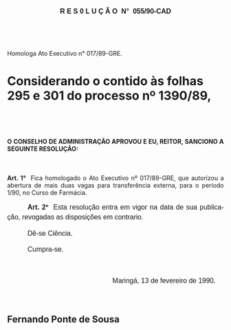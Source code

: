 <body lang=PT-BR style='tab-interval:35.45pt'>

<div class=Section1>

<p class=MsoNormal align=center style='text-align:center'><b style='mso-bidi-font-weight:
normal'><span style='font-size:12.0pt;mso-bidi-font-size:10.0pt;font-family:
Arial'><![if !supportEmptyParas]>&nbsp;<![endif]><o:p></o:p></span></b></p>

<p class=MsoNormal align=center style='text-align:center'><b style='mso-bidi-font-weight:
normal'><span style='font-size:12.0pt;mso-bidi-font-size:10.0pt;font-family:
Arial'><![if !supportEmptyParas]>&nbsp;<![endif]><o:p></o:p></span></b></p>

<p class=MsoNormal align=center style='text-align:center'><b style='mso-bidi-font-weight:
normal'><span style='font-size:12.0pt;mso-bidi-font-size:10.0pt;font-family:
Arial'>R E S 0 L U Ç Ã O<span style="mso-spacerun: yes">  </span>N°<span
style="mso-spacerun: yes">  </span>055/90-CAD<o:p></o:p></span></b></p>

<p class=MsoNormal style='margin-top:0cm;margin-right:0cm;margin-bottom:36.0pt;
margin-left:95.4pt'><b style='mso-bidi-font-weight:normal'><span
style='font-size:12.0pt;mso-bidi-font-size:10.0pt;font-family:Arial'><![if !supportEmptyParas]>&nbsp;<![endif]><o:p></o:p></span></b></p>

<p class=MsoBodyTextIndent2>Homologa Ato Executivo n° 017/89-GRE.</p>

<h1>Considerando o contido às folhas 295 e 301 do <b>processo nº 1390/89</b>,</h1>

<p class=MsoNormal><![if !supportEmptyParas]>&nbsp;<![endif]><o:p></o:p></p>

<p class=MsoNormal><![if !supportEmptyParas]>&nbsp;<![endif]><o:p></o:p></p>

<p class=MsoBodyTextIndent style='text-align:justify;tab-stops:35.45pt'><b>O
CONSELHO DE ADMINISTRAÇÃO APROVOU E EU, REITOR, SANCIONO A SEGUINTE RESOLUÇÃO:<o:p></o:p></b></p>

<p class=MsoNormal style='line-height:17.4pt'><span style='font-size:12.0pt;
mso-bidi-font-size:10.0pt;font-family:Arial'><![if !supportEmptyParas]>&nbsp;<![endif]><o:p></o:p></span></p>

<p class=MsoBodyTextIndent style='text-align:justify;tab-stops:35.45pt'><b>Art.
1°</b><span style="mso-spacerun: yes">  </span>Fica homologado o Ato Executivo
nº 017/89-GRE, que autorizou a abertura de mais duas vagas para transferência
externa, ­para o período 1/90, no Curso de Farmácia.</p>

<p class=MsoNormal style='text-align:justify;text-indent:35.45pt;line-height:
17.4pt'><b><span style='font-size:12.0pt;mso-bidi-font-size:10.0pt;font-family:
Arial'>Art. 2º</span></b><span style='font-size:12.0pt;mso-bidi-font-size:10.0pt;
font-family:Arial'><span style="mso-spacerun: yes">  </span>Esta resolução
entra em vigor na data de sua publicação, revogadas as disposições em
contrario.<o:p></o:p></span></p>

<p class=MsoNormal style='margin-left:68.4pt;text-indent:-32.95pt;line-height:
17.4pt'><span style='font-size:12.0pt;mso-bidi-font-size:10.0pt;font-family:
Arial'>Dê-se Ciência.<o:p></o:p></span></p>

<p class=MsoNormal style='margin-left:68.4pt;text-indent:-32.95pt;line-height:
17.4pt'><span style='font-size:12.0pt;mso-bidi-font-size:10.0pt;font-family:
Arial'>Cumpra-se.<o:p></o:p></span></p>

<p class=MsoNormal style='line-height:17.4pt'><span style='font-size:12.0pt;
mso-bidi-font-size:10.0pt;font-family:Arial'><![if !supportEmptyParas]>&nbsp;<![endif]><o:p></o:p></span></p>

<p class=MsoNormal style='margin-top:0cm;margin-right:0cm;margin-bottom:12.6pt;
margin-left:183.6pt;line-height:150%'><span style='font-size:12.0pt;mso-bidi-font-size:
10.0pt;font-family:Arial'>Maringá, 13 de fevereiro de 1990.<o:p></o:p></span></p>

<p class=MsoNormal style='margin-top:0cm;margin-right:0cm;margin-bottom:12.6pt;
margin-left:183.6pt;line-height:150%'><span style='font-size:12.0pt;mso-bidi-font-size:
10.0pt;font-family:Arial'><![if !supportEmptyParas]>&nbsp;<![endif]><o:p></o:p></span></p>

<h2>Fernando Ponte de Sousa</h2>

</div>

</body>
